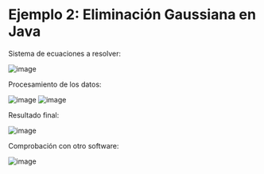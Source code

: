 # Ejemplo 2: Eliminación Gaussiana en Java

Sistema de ecuaciones a resolver:

![image](https://github.com/22030130/Numerical-Methods-/assets/147437999/2ec61bbb-2b6d-4ca2-b81a-e76d4db76b66)

Procesamiento de los datos:

![image](https://github.com/22030130/Numerical-Methods-/assets/147437999/fe42e7f6-85f5-49b7-ac42-3db68d9dfa86)
![image](https://github.com/22030130/Numerical-Methods-/assets/147437999/564356ed-7597-41ea-9bef-3a7dc4590e11)

Resultado final:

![image](https://github.com/22030130/Numerical-Methods-/assets/147437999/66f40cbf-167c-459d-915a-7deb4afdd33f)

Comprobación con otro software:

![image](https://github.com/22030130/Numerical-Methods-/assets/147437999/c7b9c6ab-70cb-4000-8bbb-e15180320ef9)




